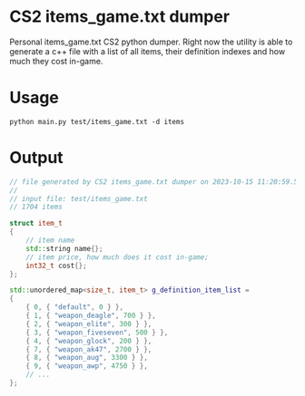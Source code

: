 # CS2 items_game.txt dumper

Personal items_game.txt CS2 python dumper. Right now the utility is able to generate a c++ file with a list of all items, their definition indexes and how much they cost in-game.

# Usage

```
python main.py test/items_game.txt -d items
```

# Output

```c++
// file generated by CS2 items_game.txt dumper on 2023-10-15 11:20:59.573140
// 
// input file: test/items_game.txt
// 1704 items

struct item_t
{
	// item name
	std::string name{};
	// item price, how much does it cost in-game;
	int32_t cost{};
};

std::unordered_map<size_t, item_t> g_definition_item_list =
{
	{ 0, { "default", 0 } },
	{ 1, { "weapon_deagle", 700 } },
	{ 2, { "weapon_elite", 300 } },
	{ 3, { "weapon_fiveseven", 500 } },
	{ 4, { "weapon_glock", 200 } },
	{ 7, { "weapon_ak47", 2700 } },
	{ 8, { "weapon_aug", 3300 } },
	{ 9, { "weapon_awp", 4750 } },
	// ...
};
```